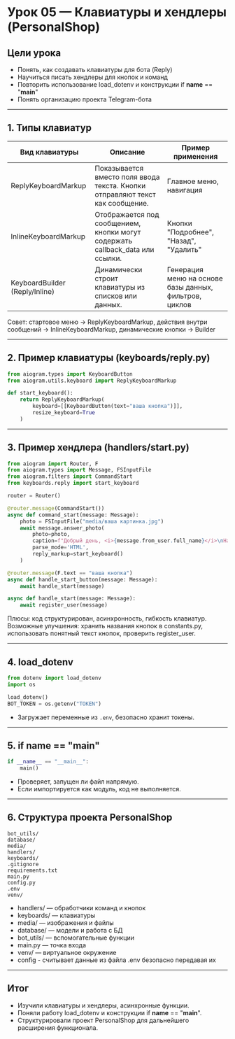 # Урок 05 — Клавиатуры и хендлеры (PersonalShop)

##  Цели урока
- Понять, как создавать клавиатуры для бота (Reply)
- Научиться писать хендлеры для кнопок и команд
- Повторить использование load_dotenv и конструкции if __name__ == "__main__"
- Понять организацию проекта Telegram-бота

---

## 1. Типы клавиатур

| Вид клавиатуры | Описание | Пример применения |
|----------------|-----------|------------------|
| ReplyKeyboardMarkup | Показывается вместо поля ввода текста. Кнопки отправляют текст как сообщение. | Главное меню, навигация |
| InlineKeyboardMarkup | Отображается под сообщением, кнопки могут содержать callback_data или ссылки. | Кнопки "Подробнее", "Назад", "Удалить" |
| KeyboardBuilder (Reply/Inline) | Динамически строит клавиатуры из списков или данных. | Генерация меню на основе базы данных, фильтров, циклов |

Совет: стартовое меню → ReplyKeyboardMarkup, действия внутри сообщений → InlineKeyboardMarkup, динамические кнопки → Builder

---

## 2. Пример клавиатуры (keyboards/reply.py)

```python
from aiogram.types import KeyboardButton
from aiogram.utils.keyboard import ReplyKeyboardMarkup

def start_keyboard():
    return ReplyKeyboardMarkup(
        keyboard=[[KeyboardButton(text="ваша кнопка")]],
        resize_keyboard=True
    )
```

---

## 3. Пример хендлера (handlers/start.py)

```python
from aiogram import Router, F
from aiogram.types import Message, FSInputFile
from aiogram.filters import CommandStart
from keyboards.reply import start_keyboard

router = Router()

@router.message(CommandStart())
async def command_start(message: Message):
    photo = FSInputFile("media/ваша картинка.jpg")
    await message.answer_photo(
        photo=photo,
        caption=f"Добрый день, <i>{message.from_user.full_name}</i>\nНажмите кнопку ниже, чтобы начать",
        parse_mode='HTML',
        reply_markup=start_keyboard()
    )

@router.message(F.text == "ваша кнопка")
async def handle_start_button(message: Message):
    await handle_start(message)

async def handle_start(message: Message):
    await register_user(message)
```

Плюсы: код структурирован, асинхронность, гибкость клавиатур.  
Возможные улучшения: хранить названия кнопок в constants.py, использовать понятный текст кнопок, проверить register_user.

---

## 4. load_dotenv

```python
from dotenv import load_dotenv
import os

load_dotenv()
BOT_TOKEN = os.getenv("TOKEN")
```

- Загружает переменные из `.env`, безопасно хранит токены.  

---

## 5. if __name__ == "__main__"

```python
if __name__ == "__main__":
    main()
```

- Проверяет, запущен ли файл напрямую.  
- Если импортируется как модуль, код не выполняется.

---

## 6. Структура проекта PersonalShop

```
bot_utils/
database/
media/
handlers/
keyboards/
.gitignore
requirements.txt
main.py
config.py
.env
venv/
```

- handlers/ — обработчики команд и кнопок  
- keyboards/ — клавиатуры  
- media/ — изображения и файлы  
- database/ — модели и работа с БД  
- bot_utils/ — вспомогательные функции  
- main.py — точка входа  
- venv/ — виртуальное окружение  
- config - считывает данные из файла .env безопасно передавая их

---

## Итог
- Изучили клавиатуры и хендлеры, асинхронные функции.  
- Поняли работу load_dotenv и конструкции if __name__ == "__main__".  
- Структурировали проект PersonalShop для дальнейшего расширения функционала.
